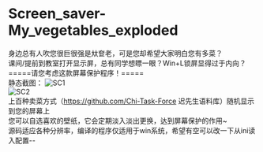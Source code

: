 # Screen_saver-My_vegetables_exploded  
身边总有人吹您很巨很强是夶奆老，可是您却希望大家明白您有多菜？  
课间/提前到教室打开显示屏，总有同学想瞟一眼？Win+L锁屏显得过于内向？  
=====请您考虑这款屏幕保护程序！=====  
静态截图：
![SC1](https://github.com/GhostFrankWu/Screen_saver-My_vegetables_exploded/blob/master/SCREENSHOTS/1.png)  
![SC2](https://github.com/GhostFrankWu/Screen_saver-My_vegetables_exploded/blob/master/SCREENSHOTS/2.png)  
上百种卖菜方式（https://github.com/Chi-Task-Force 迟先生语料库）随机显示到您的屏幕上  
您可以自选喜欢的壁纸，它会定期淡入淡出更换，达到屏幕保护的作用~  
源码适应各种分辨率，编译的程序仅适用于win系统，希望有空可以改一下从ini读入配置--
